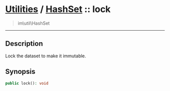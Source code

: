 # [Utilities](util.md) / [HashSet](util-HashSet.md) :: lock
 > im\util\HashSet
____

## Description
Lock the dataset to make it immutable.

## Synopsis
```php
public lock(): void
```
